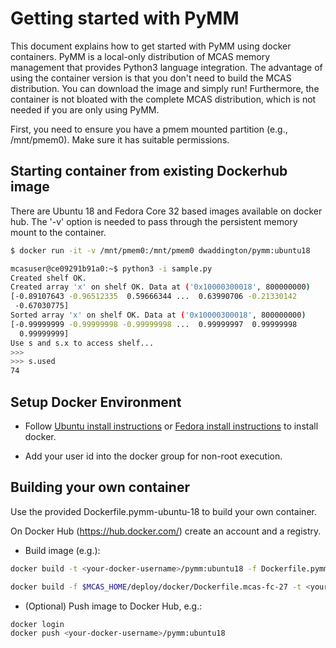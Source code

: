 # Getting started with PyMM

This document explains how to get started with PyMM using docker containers.  PyMM is a local-only
distribution of MCAS memory management that provides Python3 language integration. The advantage
of using the container version is that you don't need to build the MCAS distribution.  You
can download the image and simply run!  Furthermore, the container is not bloated with the
complete MCAS distribution, which is not needed if you are only using PyMM.

First, you need to ensure you have a pmem mounted partition (e.g., /mnt/pmem0).  Make
sure it has suitable permissions.

## Starting container from existing Dockerhub image

There are Ubuntu 18 and Fedora Core 32 based images available on docker hub.  The '-v' option
is needed to pass through the persistent memory mount to the container.

```bash
$ docker run -it -v /mnt/pmem0:/mnt/pmem0 dwaddington/pymm:ubuntu18

mcasuser@ce09291b91a0:~$ python3 -i sample.py 
Created shelf OK.
Created array 'x' on shelf OK. Data at ('0x10000300018', 800000000)
[-0.89107643 -0.96512335  0.59666344 ...  0.63990706 -0.21330142
 -0.67030775]
Sorted array 'x' on shelf OK. Data at ('0x10000300018', 800000000)
[-0.99999999 -0.99999998 -0.99999998 ...  0.99999997  0.99999998
  0.99999999]
Use s and s.x to access shelf...
>>> 
>>> s.used
74
```

## Setup Docker Environment

- Follow [Ubuntu install instructions](https://docs.docker.com/install/linux/docker-ce/ubuntu/) 
or [Fedora install instructions](https://docs.docker.com/engine/install/fedora/) to install docker.

- Add your user id into the docker group for non-root execution.


## Building your own container

Use the provided Dockerfile.pymm-ubuntu-18 to build your own container.


On Docker Hub (https://hub.docker.com/) create an account and a registry.

- Build image (e.g.):
```bash
docker build -t <your-docker-username>/pymm:ubuntu18 -f Dockerfile.pymm-ubuntu-18 .
```

```bash
docker build -f $MCAS_HOME/deploy/docker/Dockerfile.mcas-fc-27 -t <your-docker-username>/ibm-mcas-runtime:fc27 .
```

- (Optional) Push image to Docker Hub, e.g.:

```bash
docker login
docker push <your-docker-username>/pymm:ubuntu18
```
